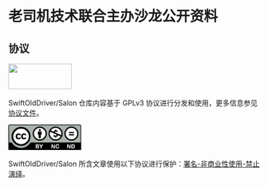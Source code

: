 # 老司机技术联合主办沙龙公开资料

## 协议

<img src='https://www.gnu.org/graphics/gplv3-127x51.png' width='127' height='51'/>

SwiftOldDriver/Salon 仓库内容基于 GPLv3 协议进行分发和使用，更多信息参见[协议文件](/LICENSE)。

<img src='https://raw.githubusercontent.com/EyreFree/EFArticles/master/res/cc-by-nc-nd.png' width='145.77' height='51'/>

SwiftOldDriver/Salon 所含文章使用以下协议进行保护：[署名-非商业性使用-禁止演绎](http://creativecommons.org/licenses/by-nc-nd/3.0/cn/)。
